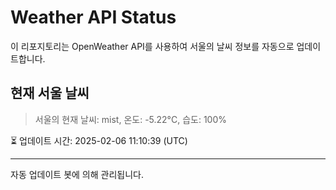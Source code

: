 
# Weather API Status

이 리포지토리는 OpenWeather API를 사용하여 서울의 날씨 정보를 자동으로 업데이트합니다.

## 현재 서울 날씨
> 서울의 현재 날씨: mist, 온도: -5.22°C, 습도: 100%

⏳ 업데이트 시간: 2025-02-06 11:10:39 (UTC)

---
자동 업데이트 봇에 의해 관리됩니다.
